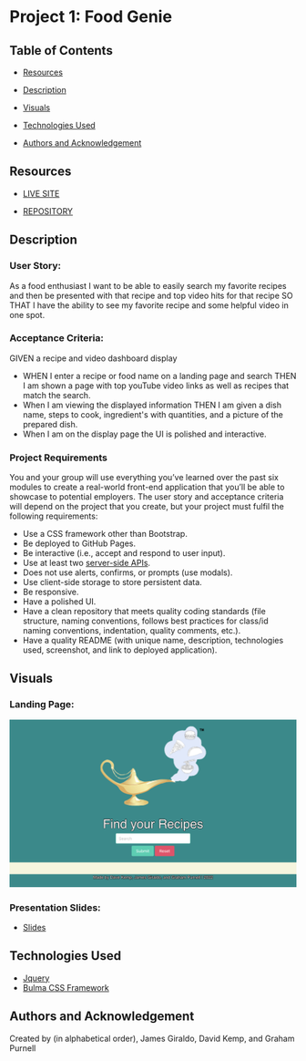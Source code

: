 # Project 1: Food Genie

## Table of Contents

- [Resources](#resources)

- [Description](#description)

- [Visuals](#visuals)

- [Technologies Used](#technologies-used)

- [Authors and Acknowledgement](#authors-and-acknowledgement)

## Resources

- [LIVE SITE](https://n3330.github.io/Food-Genie/)

- [REPOSITORY](https://github.com/N3330/Food-Genie)



## Description

### User Story:
As a food enthusiast
I want to be able to easily search my favorite recipes and then be presented with that recipe and top video hits for that recipe
SO THAT I have the ability to see my favorite recipe and some helpful video in one spot.


### Acceptance Criteria:
GIVEN a recipe and video dashboard display

- WHEN I enter a recipe or food name on a landing page and search THEN I am shown a page with top youTube video links as well as recipes that match the search.
- When I am viewing the displayed information THEN I am given a dish name, steps to cook, ingredient's with quantities, and a picture of the prepared dish.
- When I am on the display page the UI is polished and interactive.

### Project Requirements

You and your group will use everything you’ve learned over the past six modules to create a real-world front-end application that you’ll be able to showcase to potential employers. The user story and acceptance criteria will depend on the project that you create, but your project must fulfil the following requirements:

- Use a CSS framework other than Bootstrap.
- Be deployed to GitHub Pages.
- Be interactive (i.e., accept and respond to user input).
- Use at least two [server-side APIs](https://coding-boot-camp.github.io/full-stack/apis/api-resources).
- Does not use alerts, confirms, or prompts (use modals).
- Use client-side storage to store persistent data.
- Be responsive.
- Have a polished UI.
- Have a clean repository that meets quality coding standards (file structure, naming conventions, follows best practices for class/id naming conventions, indentation, quality comments, etc.).
- Have a quality README (with unique name, description, technologies used, screenshot, and link to deployed application).

## Visuals
### Landing Page:

![Landing Page](./assets/images/landing-page.png)

### Presentation Slides:
- [Slides](https://docs.google.com/presentation/d/11wEStHggilmFnGDKmCG1k6DOJKsprF22FTASSS1LJ44/edit?usp=sharing)

## Technologies Used 
- [Jquery](https://releases.jquery.com/)
- [Bulma CSS Framework](https://bulma.io/documentation/)
## Authors and Acknowledgement
Created by (in alphabetical order), James Giraldo, David Kemp, and Graham Purnell 